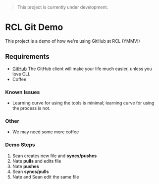 > This project is currently under development.

# RCL Git Demo
This project is a demo of how we're using GitHub at RCL (YMMV!)


## Requirements
- [GitHub](https://desktop.github.com/) The GitHub client will make your life much easier, unless you love CLI.
- Coffee

### Known Issues
- Learning curve for using the tools is minimal; learning curve for using the process is not.

### Other
- We may need some more coffee

### Demo Steps
1. Sean creates new file and **syncs/pushes**
2. Nate **pulls** and edits file
3. Nate **pushes**
4. Sean **syncs/pulls**
5. Nate and Sean edit the same file
